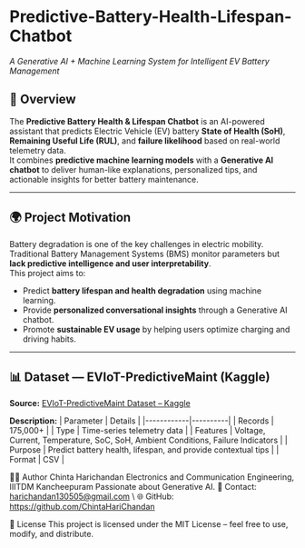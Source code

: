 # Predictive-Battery-Health-Lifespan-Chatbot
*A Generative AI + Machine Learning System for Intelligent EV Battery Management*

## 🧠 Overview
The **Predictive Battery Health & Lifespan Chatbot** is an AI-powered assistant that predicts Electric Vehicle (EV) battery **State of Health (SoH)**, **Remaining Useful Life (RUL)**, and **failure likelihood** based on real-world telemetry data.  
It combines **predictive machine learning models** with a **Generative AI chatbot** to deliver human-like explanations, personalized tips, and actionable insights for better battery maintenance.

---

## 🌍 Project Motivation
Battery degradation is one of the key challenges in electric mobility.  
Traditional Battery Management Systems (BMS) monitor parameters but **lack predictive intelligence and user interpretability**.  
This project aims to:
- Predict **battery lifespan and health degradation** using machine learning.
- Provide **personalized conversational insights** through a Generative AI chatbot.
- Promote **sustainable EV usage** by helping users optimize charging and driving habits.

---

## 📊 Dataset — EVIoT-PredictiveMaint (Kaggle)
**Source:** [EVIoT-PredictiveMaint Dataset – Kaggle](https://www.kaggle.com/)  

**Description:**
| Parameter | Details |
|------------|----------|
| Records | 175,000+ |
| Type | Time-series telemetry data |
| Features | Voltage, Current, Temperature, SoC, SoH, Ambient Conditions, Failure Indicators |
| Purpose | Predict battery health, lifespan, and provide contextual tips |
| Format | CSV |

🧑‍💻 Author
Chinta Harichandan
Electronics and Communication Engineering, IIITDM Kancheepuram
Passionate about Generative AI.
📧 Contact: harichandan130505@gmail.com \\
🌐 GitHub: https://github.com/ChintaHariChandan

📜 License
This project is licensed under the MIT License – feel free to use, modify, and distribute.
